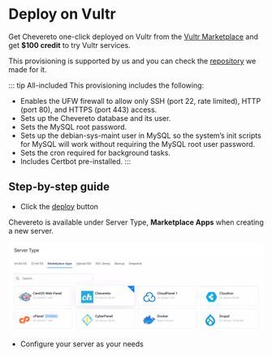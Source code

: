 # Deploy on Vultr

Get Chevereto one-click deployed on Vultr from the [Vultr Marketplace](https://vultr.grsm.io/rodolfoberrios5076) and get **$100 credit** to try Vultr services.

This provisioning is supported by us and you can check the [repository](https://github.com/chevereto/vultr-marketplace) we made for it.

::: tip All-included
This provisioning includes the following:

* Enables the UFW firewall to allow only SSH (port 22, rate limited), HTTP (port 80), and HTTPS (port 443) access.
* Sets up the Chevereto database and its user.
* Sets the MySQL root password.
* Sets up the debian-sys-maint user in MySQL so the system’s init scripts for MySQL will work without requiring the MySQL root user password.
* Sets the cron required for background tasks.
* Includes Certbot pre-installed.
:::

## Step-by-step guide

* Click the [deploy](https://vultr.grsm.io/rodolfoberrios5076) button

Chevereto is available under Server Type, **Marketplace Apps** when creating a new server.

![Chevereto on Vultr](../src/partners/vultr/screen/panel-server-type.jpg "Chevereto on Vultr")

* Configure your server as your needs
